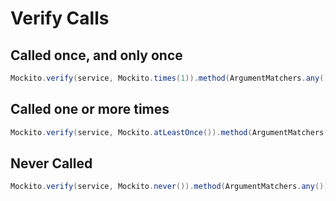 # Verify Calls

## Called once, and only once

```java
Mockito.verify(service, Mockito.times(1)).method(ArgumentMatchers.any());
```

## Called one or more times

```java
Mockito.verify(service, Mockito.atLeastOnce()).method(ArgumentMatchers.any());
```

## Never Called

```java
Mockito.verify(service, Mockito.never()).method(ArgumentMatchers.any());
```



